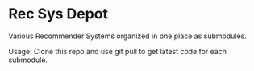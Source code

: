 Rec Sys Depot
===========

Various Recommender Systems organized in one place as submodules.

Usage:
Clone this repo and use git pull to get latest code for each submodule.